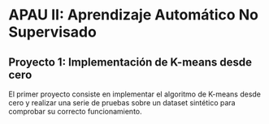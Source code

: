 # APAU II: Aprendizaje Automático No Supervisado

## Proyecto 1: Implementación de K-means desde cero
El primer proyecto consiste en implementar el algoritmo de K-means desde cero y realizar una serie de pruebas sobre un dataset sintético para comprobar su correcto funcionamiento.